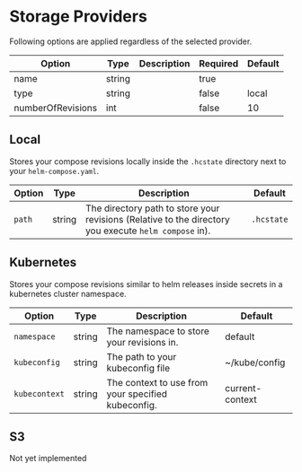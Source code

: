 # Storage Providers

Following options are applied regardless of the selected provider.

| Option            | Type   | Description | Required | Default |
| ----------------- | ------ | ----------- | -------- | ------- |
| name              | string |             | true     |         |
| type              | string |             | false    | local   |
| numberOfRevisions | int    |             | false    | 10      |

## Local

Stores your compose revisions locally inside the `.hcstate` directory next to your `helm-compose.yaml`.

| Option | Type   | Description                                                                                           | Default    |
| ------ | ------ | ----------------------------------------------------------------------------------------------------- | ---------- |
| `path` | string | The directory path to store your revisions (Relative to the directory you execute `helm compose` in). | `.hcstate` |

## Kubernetes

Stores your compose revisions similar to helm releases inside secrets in a kubernetes cluster namespace.

| Option        | Type   | Description                                        | Default         |
| ------------- | ------ | -------------------------------------------------- | --------------- |
| `namespace`   | string | The namespace to store your revisions in.          | default         |
| `kubeconfig`  | string | The path to your kubeconfig file                   | ~/kube/config   |
| `kubecontext` | string | The context to use from your specified kubeconfig. | current-context |

## S3

Not yet implemented
